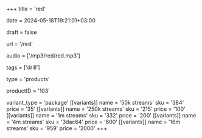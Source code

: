 +++
title = 'red'

date = 2024-05-18T19:21:01+03:00

draft = false

url = '/red'

audio = ['/mp3/red/red.mp3']

tags = ['drill']

type = 'products'

productID = '103'

variant_type = 'package'
[[variants]]
name = '50k streams'
sku = '384'
price = '35'
[[variants]]
name = '250k streams'
sku = '215'
price = '100'
[[variants]]
name = '1m streams'
sku = '332'
price = '200'
[[variants]]
name = '4m streams'
sku = '3dac64'
price = '600'
[[variants]]
name = '16m streams'
sku = '959'
price = '2000'
+++
